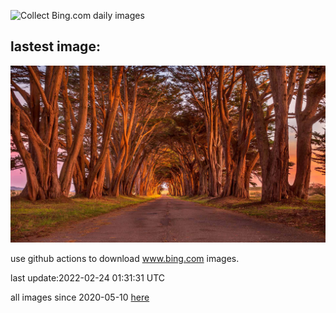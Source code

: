 ![Collect Bing.com daily images](https://github.com/counter2015/bing-daily-images/workflows/Collect%20Bing.com%20daily%20images/badge.svg)
## lastest image:
![](images/CypressTunnel.jpg)

use github actions to download www.bing.com images.

last update:2022-02-24 01:31:31 UTC

all images since 2020-05-10 [here](https://github.com/counter2015/bing-daily-images/tree/master/images) 

